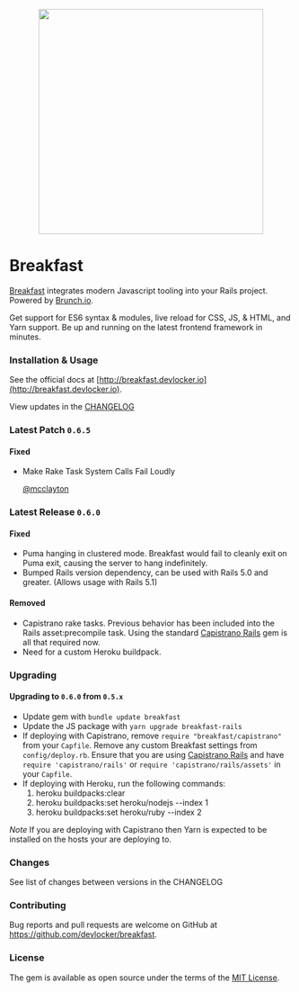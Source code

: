 <p align="center">
  <img src="http://breakfast.devlocker.io/images/breakfast-illustration.png" width="400" />
</p>

# Breakfast

[Breakfast](http://breakfast.devlocker.io/) integrates modern Javascript
tooling into your Rails project. Powered by [Brunch.io](http://brunch.io).

Get support for ES6 syntax & modules, live reload for CSS, JS, & HTML, and Yarn
support. Be up and running on the latest frontend framework in minutes.

### Installation & Usage

See the official docs at
[http://breakfast.devlocker.io](http://breakfast.devlocker.io).

View updates in the [CHANGELOG](https://github.com/devlocker/breakfast/blob/master/CHANGELOG.md)

### Latest Patch `0.6.5`

#### Fixed

- Make Rake Task System Calls Fail Loudly

  [@mcclayton](https://github.com/devlocker/breakfast/pull/30)

### Latest Release `0.6.0`

#### Fixed

- Puma hanging in clustered mode. Breakfast would fail to cleanly exit on Puma
  exit, causing the server to hang indefinitely.
- Bumped Rails version dependency, can be used with Rails 5.0 and greater.
  (Allows usage with Rails 5.1)

#### Removed

- Capistrano rake tasks. Previous behavior has been included into the Rails
  asset:precompile task. Using the standard [Capistrano Rails](https://github.com/capistrano/rails)
  gem is all that required now.
- Need for a custom Heroku buildpack.

### Upgrading

#### Upgrading to `0.6.0` from `0.5.x`

- Update gem with `bundle update breakfast`
- Update the JS package with `yarn upgrade breakfast-rails`
- If deploying with Capistrano, remove `require "breakfast/capistrano"` from
  your `Capfile`. Remove any custom Breakfast settings from `config/deploy.rb`.
  Ensure that you are using [Capistrano Rails](https://github.com/capistrano/rails)
  and have `require 'capistrano/rails'` or `require 'capistrano/rails/assets'`
  in your `Capfile`.
- If deploying with Heroku, run the following commands:
  1.  heroku buildpacks:clear
  2.  heroku buildpacks:set heroku/nodejs --index 1
  3.  heroku buildpacks:set heroku/ruby --index 2

_Note_ If you are deploying with Capistrano then Yarn is expected to be
installed on the hosts your are deploying to.

### Changes

See list of changes between versions in the CHANGELOG

### Contributing

Bug reports and pull requests are welcome on GitHub at
https://github.com/devlocker/breakfast.

### License

The gem is available as open source under the terms of the [MIT
License](http://opensource.org/licenses/MIT).
